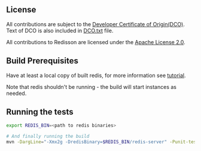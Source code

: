 ## License

All contributions are subject to the [Developer Certificate of Origin(DCO)](https://developercertificate.org/). Text of DCO is also included in [DCO.txt](https://github.com/redisson/redisson/blob/master/DCO.txt) file.

All contributions to Redisson are licensed under the
[Apache License 2.0](https://github.com/redisson/redisson/blob/master/header.txt).

## Build Prerequisites
Have at least a local copy of built redis, for more information see [tutorial](https://www.digitalocean.com/community/tutorials/how-to-install-and-use-redis).

Note that redis shouldn't be running - the build will start instances as needed.

## Running the tests

``` bash
export REDIS_BIN=<path to redis binaries>

# And finally running the build
mvn -DargLine="-Xmx2g -DredisBinary=$REDIS_BIN/redis-server" -Punit-test clean test -e
```
